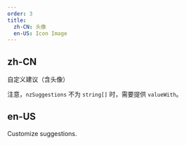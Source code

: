 ```yaml
---
order: 3
title:
  zh-CN: 头像
  en-US: Icon Image
---
```


## zh-CN

自定义建议（含头像）

注意，`nzSuggestions` 不为 `string[]` 时，需要提供 `valueWith`。

## en-US

Customize suggestions.
